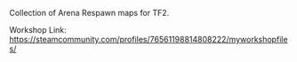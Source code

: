 Collection of Arena Respawn maps for TF2.

Workshop Link: https://steamcommunity.com/profiles/76561198814808222/myworkshopfiles/
